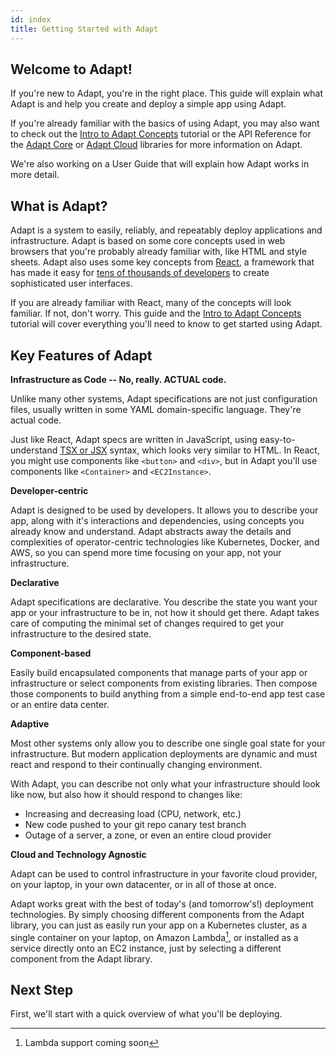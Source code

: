 ```yaml
---
id: index
title: Getting Started with Adapt
---
```

<!-- DOCTOC SKIP -->

## Welcome to Adapt!

If you're new to Adapt, you're in the right place.
This guide will explain what Adapt is and help you create and deploy a simple app using Adapt.

If you're already familiar with the basics of using Adapt, you may also want to check out the [Intro to Adapt Concepts](../tutorial_concepts/index.md) tutorial or the API Reference for the [Adapt Core](../api/core/overview) or [Adapt Cloud](../api/cloud/overview) libraries for more information on Adapt.

We're also working on a User Guide that will explain how Adapt works in more detail.

## What is Adapt?

Adapt is a system to easily, reliably, and repeatably deploy applications and infrastructure.
Adapt is based on some core concepts used in web browsers that you're probably already familiar with, like HTML and style sheets.
Adapt also uses some key concepts from [React](https://reactjs.org), a framework that has made it easy for [tens of thousands of developers](https://insights.stackoverflow.com/survey/2019#technology-_-web-frameworks) to create sophisticated user interfaces.

If you are already familiar with React, many of the concepts will look familiar.
If not, don't worry.
This guide and the [Intro to Adapt Concepts](../tutorial_concepts/index.md) tutorial will cover everything you'll need to know to get started using Adapt.

## Key Features of Adapt

**Infrastructure as Code -- No, really. ACTUAL code.**

Unlike many other systems, Adapt specifications are not just configuration files, usually written in some YAML domain-specific language.
They're actual code.

Just like React, Adapt specs are written in JavaScript, using easy-to-understand [TSX or JSX](https://reactjs.org/docs/introducing-jsx.html) syntax, which looks very similar to HTML.
In React, you might use components like `<button>` and `<div>`, but in Adapt you'll use components like `<Container>` and `<EC2Instance>`.

**Developer-centric**

Adapt is designed to be used by developers.
It allows you to describe your app, along with it's interactions and dependencies, using concepts you already know and understand.
Adapt abstracts away the details and complexities of operator-centric technologies like Kubernetes, Docker, and AWS, so you can spend more time focusing on your app, not your infrastructure.

**Declarative**

Adapt specifications are declarative.
You describe the state you want your app or your infrastructure to be in, not how it should get there.
Adapt takes care of computing the minimal set of changes required to get your infrastructure to the desired state.

**Component-based**

Easily build encapsulated components that manage parts of your app or infrastructure or select components from existing libraries.
Then compose those components to build anything from a simple end-to-end app test case or an entire data center.

**Adaptive**

Most other systems only allow you to describe one single goal state for your infrastructure.
But modern application deployments are dynamic and must react and respond to their continually changing environment.

With Adapt, you can describe not only what your infrastructure should look like now, but also how it should respond to changes like:

* Increasing and decreasing load (CPU, network, etc.)
* New code pushed to your git repo canary test branch
* Outage of a server, a zone, or even an entire cloud provider

**Cloud and Technology Agnostic**

Adapt can be used to control infrastructure in your favorite cloud provider, on your laptop, in your own datacenter, or in all of those at once.

Adapt works great with the best of today's (and tomorrow's!) deployment technologies.
By simply choosing different components from the Adapt library, you can just as easily run your app on a Kubernetes cluster, as a single container on your laptop, on Amazon Lambda[^1], or installed as a service directly onto an EC2 instance, just by selecting a different component from the Adapt library.

[^1]: Lambda support coming soon

## Next Step

First, we'll start with a quick overview of what you'll be deploying.

